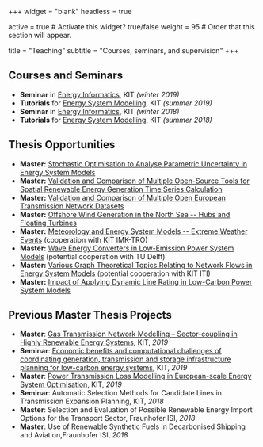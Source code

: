 +++
widget = "blank"
headless = true

active = true  # Activate this widget? true/false
weight = 95  # Order that this section will appear.

title = "Teaching"
subtitle = "Courses, seminars, and supervision"
+++

## Courses and Seminars

* **Seminar** in [Energy Informatics](https://i11www.iti.kit.edu/teaching/winter2019/energieinformatikseminar/index), KIT *(winter 2019)*
* **Tutorials** for [Energy System Modelling](https://nworbmot.org/courses/esm-2019/), KIT *(summer 2019)*
* **Seminar** in [Energy Informatics](https://i11www.iti.kit.edu/teaching/winter2018/energieseminar/index), KIT *(winter 2018)*
* **Tutorials** for [Energy System Modelling](https://nworbmot.org/courses/esm-2018/), KIT *(summer 2018)*

## Thesis Opportunities

* **Master:** [Stochastic Optimisation to Analyse Parametric Uncertainty in Energy System Models](https://www.iai.kit.edu/2552_2748.php)
* **Master:** [Validation and Comparison of Multiple Open-Source Tools for Spatial Renewable Energy Generation Time Series Calculation](https://atlite.readthedocs.io)
* **Master:** [Validation and Comparison of Multiple Open European Transmission Network Datasets](https://github.com/pypsa/gridkit)
* **Master:** [Offshore Wind Generation in the North Sea -- Hubs and Floating Turbines](https://doi.org/10.1016/j.renene.2016.03.038)
* **Master:** [Meteorology and Energy System Models -- Extreme Weather Events](https://www.adv-sci-res.net/16/119/2019/) (cooperation with KIT IMK-TRO)
* **Master:** [Wave Energy Converters in Low-Emission Power System Models](https://www.tudelft.nl/en/staff/g.lavidas/) (potential cooperation with TU Delft)
* **Master:** [Various Graph Theoretical Topics Relating to Network Flows in Energy System Models](https://i11www.iti.kit.edu/) (potential cooperation with KIT ITI)
* **Master:** [Impact of Applying Dynamic Line Rating in Low-Carbon Power System Models](https://www.sciencedirect.com/science/article/abs/pii/S1364032118302119)

## Previous Master Thesis Projects

* **Master**: [Gas Transmission Network Modelling – Sector-coupling in Highly Renewable Energy Systems](https://www.iai.kit.edu/2552_2588.php), KIT, *2019*
* **Seminar**: [Economic benefits and computational challenges of coordinating generation, transmission and storage infrastructure planning for low-carbon energy systems](http://go.wiwi.kit.edu/EI-WS2019-20), KIT, *2019*
* **Master**: [Power Transmission Loss Modelling in European-scale Energy System Optimisation](https://www.iai.kit.edu/2552_2589.php), KIT, *2019*
* **Seminar**: Automatic Selection Methods for Candidate Lines in Transmission Expansion Planning, KIT, *2018*
* **Master**: Selection and Evaluation of Possible Renewable Energy Import Options for the Transport Sector, Fraunhofer ISI, *2018*
* **Master**: Use of Renewable Synthetic Fuels in Decarbonised Shipping and Aviation,Fraunhofer ISI, *2018*
